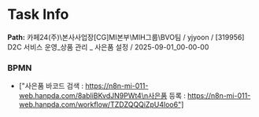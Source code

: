 # Task Info

**Path:** 카페24(주)\본사사업장\[CG]MI본부\MIH그룹\BVO팀 / yjyoon / [319956] D2C 서비스 운영_상품 관리 _ 사은품 설정 / 2025-09-01_00-00-00

### BPMN
- ["사은품 바코드 검색 : https://n8n-mi-011-web.hanpda.com/8abliBKvdJN9PWt4\n사은품 등록 : https://n8n-mi-011-web.hanpda.com/workflow/TZDZQQQiZpU4loo6"]

